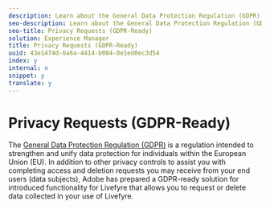 ```yaml
---
description: Learn about the General Data Protection Regulation (GDPR) and how to complete access and deletion requests permitted under GDPR, for data collected in your use of Livefyre, as well as other related privacy controls.
seo-description: Learn about the General Data Protection Regulation (GDPR) and how to complete access and deletion requests permitted under GDPR, for data collected in your use of Livefyre, as well as other related privacy controls.
seo-title: Privacy Requests (GDPR-Ready)
solution: Experience Manager
title: Privacy Requests (GDPR-Ready)
uuid: 43e1474d-6a6a-4414-b084-0e1ed0ec3d54
index: y
internal: n
snippet: y
translate: y
---
```


# Privacy Requests (GDPR-Ready)

The [ General Data Protection Regulation (GDPR)](https://adobe.io/apis/cloudplatform/gdpr.html) is a regulation intended to strengthen and unify data protection for individuals within the European Union (EU). In addition to other privacy controls to assist you with completing access and deletion requests you may receive from your end users (data subjects), Adobe has prepared a GDPR-ready solution for introduced functionality for Livefyre that allows you to request or delete data collected in your use of Livefyre. 
